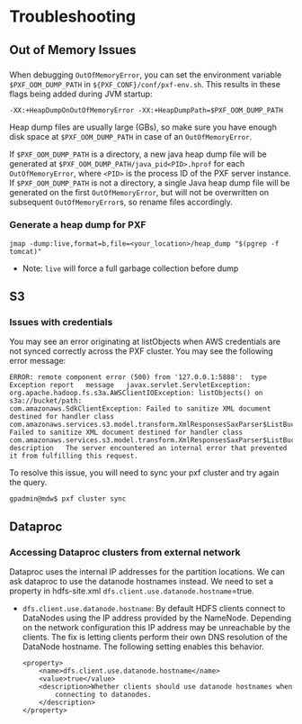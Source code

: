 # Troubleshooting

## Out of Memory Issues

### 

When debugging `OutOfMemoryError`, you can set the environment variable `$PXF_OOM_DUMP_PATH` in `${PXF_CONF}/conf/pxf-env.sh`.
This results in these flags being added during JVM startup:

```
-XX:+HeapDumpOnOutOfMemoryError -XX:+HeapDumpPath=$PXF_OOM_DUMP_PATH
```

Heap dump files are usually large (GBs), so make sure you have enough disk space at `$PXF_OOM_DUMP_PATH` in case of an `OutOfMemoryError`.

If `$PXF_OOM_DUMP_PATH` is a directory, a new java heap dump file will be generated at `$PXF_OOM_DUMP_PATH/java_pid<PID>.hprof` for each `OutOfMemoryError`, where `<PID>` is the process ID of the PXF server instance.
If `$PXF_OOM_DUMP_PATH` is not a directory, a single Java heap dump file will be generated on the first `OutOfMemoryError`, but will not be overwritten on subsequent `OutOfMemoryError`s, so rename files accordingly.

### Generate a heap dump for PXF

    jmap -dump:live,format=b,file=<your_location>/heap_dump "$(pgrep -f tomcat)"

* Note: `live` will force a full garbage collection before dump

## S3

### Issues with credentials

You may see an error originating at listObjects when AWS credentials are not synced correctly across the PXF cluster.
You may see the following error message:


    ERROR: remote component error (500) from '127.0.0.1:5888':  type  Exception report   message   javax.servlet.ServletException: org.apache.hadoop.fs.s3a.AWSClientIOException: listObjects() on s3a://bucket/path:
    com.amazonaws.SdkClientException: Failed to sanitize XML document destined for handler class com.amazonaws.services.s3.model.transform.XmlResponsesSaxParser$ListBucketHandler: Failed to sanitize XML document destined for handler class com.amazonaws.services.s3.model.transform.XmlResponsesSaxParser$ListBucketHandler
    description   The server encountered an internal error that prevented it from fulfilling this request.

To resolve this issue, you will need to sync your pxf cluster and try again the query.

    gpadmin@mdw$ pxf cluster sync

## Dataproc

### Accessing Dataproc clusters from external network

Dataproc uses the internal IP addresses for the partition locations. We can ask
dataproc to use the datanode hostnames instead. We need to set a property in hdfs-site.xml 
`dfs.client.use.datanode.hostname`=true.

- `dfs.client.use.datanode.hostname`: By default HDFS
   clients connect to DataNodes using the IP address
   provided by the NameNode. Depending on the network
   configuration this IP address may be unreachable by
   the clients. The fix is letting clients perform
   their own DNS resolution of the DataNode hostname.
   The following setting enables this behavior.

      <property>
          <name>dfs.client.use.datanode.hostname</name>
          <value>true</value>
          <description>Whether clients should use datanode hostnames when
              connecting to datanodes.
          </description>
      </property>
